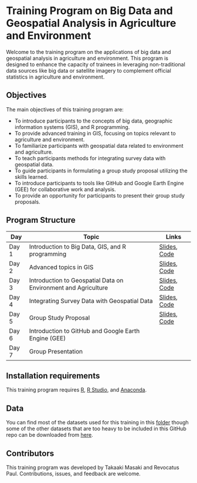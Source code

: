 # Training Program on Big Data and Geospatial Analysis in Agriculture and Environment

Welcome to the training program on the applications of big data and geospatial analysis in agriculture and environment. This program is designed to enhance the capacity of trainees in leveraging non-traditional data sources like big data or satellite imagery to complement official statistics in agriculture and environment.

## Objectives
The main objectives of this training program are:
- To introduce participants to the concepts of big data, geographic information systems (GIS), and R programming.
- To provide advanced training in GIS, focusing on topics relevant to agriculture and environment.
- To familiarize participants with geospatial data related to environment and agriculture.
- To teach participants methods for integrating survey data with geospatial data.
- To guide participants in formulating a group study proposal utilizing the skills learned.
- To introduce participants to tools like GitHub and Google Earth Engine (GEE) for collaborative work and analysis.
- To provide an opportunity for participants to present their group study proposals.

## Program Structure

| Day     | Topic                                                | Links                                                          |
|---------|------------------------------------------------------|----------------------------------------------------------------|
| Day 1   | Introduction to Big Data, GIS, and R programming     | [Slides](https://github.com/takaakimasaki/tanzania_spatial_training_2024/blob/main/slides/Day_1.pptx), [Code](https://github.com/takaakimasaki/tanzania_spatial_training_2024/blob/main/code/day1) |
| Day 2   | Advanced topics in GIS                               |  [Slides](https://github.com/takaakimasaki/tanzania_spatial_training_2024/blob/main/slides/Day_2.pptx), [Code](https://github.com/takaakimasaki/tanzania_spatial_training_2024/blob/main/code/day2) |
| Day 3   | Introduction to Geospatial Data on Environment and Agriculture |  [Slides](https://github.com/takaakimasaki/tanzania_spatial_training_2024/blob/main/slides/Day_3.pptx), [Code](https://github.com/takaakimasaki/tanzania_spatial_training_2024/blob/main/code/day3) |
| Day 4   | Integrating Survey Data with Geospatial Data         | [Slides](https://github.com/takaakimasaki/tanzania_spatial_training_2024/blob/main/slides/Day_4.pptx), [Code](https://github.com/takaakimasaki/tanzania_spatial_training_2024/blob/main/code/day4) |
| Day 5   | Group Study Proposal                                 | [Slides](https://github.com/takaakimasaki/tanzania_spatial_training_2024/blob/main/slides/Day_5.pptx), [Code](https://github.com/takaakimasaki/tanzania_spatial_training_2024/blob/main/code/day5) |
| Day 6   | Introduction to GitHub and Google Earth Engine (GEE) | |
| Day 7   | Group Presentation                                   | | 

## Installation requirements
This training program requires [R](https://cran.r-project.org/bin/windows/base/), [R Studio](https://posit.co/download/rstudio-desktop/), and [Anaconda](https://www.anaconda.com/download/success).

## Data
You can find most of the datasets used for this training in this [folder](https://github.com/takaakimasaki/tanzania_spatial_training_2024/tree/main/data-raw) though some of the other datasets that are too heavy to be included in this GitHub repo can be downloaded from [here](https://drive.google.com/drive/folders/1MLANkoF-Es4kc3I5dEnr76jKv3kYmV8D?usp=sharing).

## Contributors
This training program was developed by Takaaki Masaki and Revocatus Paul. Contributions, issues, and feedback are welcome.
